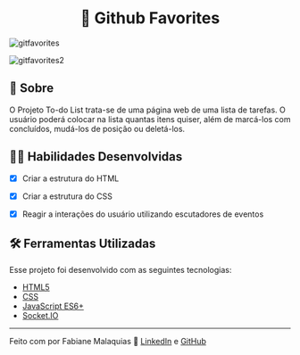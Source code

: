 <h1 align="center">🌠 Github Favorites</h1>

![gitfavorites](https://user-images.githubusercontent.com/98343640/223823379-a78205d8-76b3-4f1c-b5d6-46c1e9ac9e7f.png)

![gitfavorites2](https://user-images.githubusercontent.com/98343640/223823424-ae745ca3-bb8a-43e1-af76-95bb1b06521e.png)


## :page_with_curl: Sobre
 
O Projeto To-do List trata-se de uma página web de uma lista de tarefas. O usuário poderá colocar na lista quantas itens quiser, além de marcá-los com concluídos, mudá-los de posição ou deletá-los.


## :man_technologist: Habilidades Desenvolvidas

- [x] Criar a estrutura do HTML
- [x] Criar a estrutura do CSS
- [x] Reagir a interações do usuário utilizando escutadores de eventos


## :hammer_and_wrench: Ferramentas Utilizadas

Esse projeto foi desenvolvido com as seguintes tecnologias:

- [HTML5](https://biblioteca.wiki/html5/)
- [CSS](https://developer.mozilla.org/pt-BR/docs/Learn/Getting_started_with_the_web/CSS_basics)
- [JavaScript ES6+](https://developer.mozilla.org/pt-BR/docs/Web/JavaScript)
- [Socket.IO](https://socket.io)


---

Feito com por Fabiane Malaquias :wave: [LinkedIn](https://www.linkedin.com/in/fabianemalaquias/) e [GitHub](https://github.com/famalaquias)
